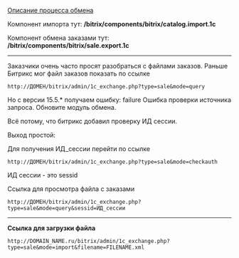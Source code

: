 [Описание процесса обмена](http://dev.1c-bitrix.ru/api_help/sale/algorithms/data_2_site.php)

Компонент импорта тут: **/bitrix/components/bitrix/catalog.import.1c**

Компонент обмена заказами тут: **/bitrix/components/bitrix/sale.export.1c**

***

Заказчики очень часто просят разобраться с файлами заказов. Раньше Битрикс мог файл заказов показать по ссылке 
```
http://ДОМЕН/bitrix/admin/1c_exchange.php?type=sale&mode=query
```
Но с версии 15.5.* получаем ошибку: failure Ошибка проверки источника запроса. Обновите модуль обмена.

Всё потому, что битрикс добавил проверку ИД сессии.

Выход простой:

Для получения ИД_сессии перейти по ссылке
```
http://ДОМЕН/bitrix/admin/1c_exchange.php?type=sale&mode=checkauth
```
ИД сессии - это sessid

Ссылка для просмотра файла с заказами
```
http://ДОМЕН/bitrix/admin/1c_exchange.php?type=sale&mode=query&sessid=ИД_сессии
```

***

**Ссылка для загрузки файла**
```
http://DOMAIN_NAME.ru/bitrix/admin/1c_exchange.php?type=sale&mode=import&filename=FILENAME.xml
```